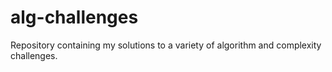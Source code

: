 # alg-challenges
Repository containing my solutions to a variety of algorithm and complexity challenges.
